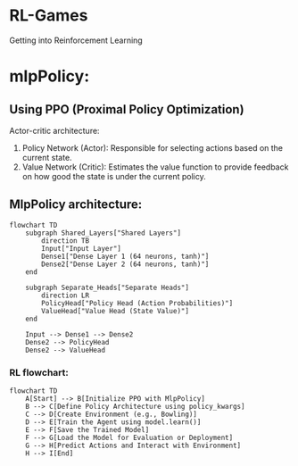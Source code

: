 # RL-Games
Getting into Reinforcement Learning

# mlpPolicy:

## Using PPO (Proximal Policy Optimization)

Actor-critic architecture:
1. Policy Network (Actor): Responsible for selecting actions based on the current state.
2. Value Network (Critic): Estimates the value function to provide feedback on how good the state is under the current policy.

## MlpPolicy architecture:
```
flowchart TD
    subgraph Shared_Layers["Shared Layers"]
        direction TB
        Input["Input Layer"]
        Dense1["Dense Layer 1 (64 neurons, tanh)"]
        Dense2["Dense Layer 2 (64 neurons, tanh)"]
    end

    subgraph Separate_Heads["Separate Heads"]
        direction LR
        PolicyHead["Policy Head (Action Probabilities)"]
        ValueHead["Value Head (State Value)"]
    end

    Input --> Dense1 --> Dense2
    Dense2 --> PolicyHead
    Dense2 --> ValueHead
```

### RL flowchart:
```
flowchart TD
    A[Start] --> B[Initialize PPO with MlpPolicy]
    B --> C[Define Policy Architecture using policy_kwargs]
    C --> D[Create Environment (e.g., Bowling)]
    D --> E[Train the Agent using model.learn()]
    E --> F[Save the Trained Model]
    F --> G[Load the Model for Evaluation or Deployment]
    G --> H[Predict Actions and Interact with Environment]
    H --> I[End]
```